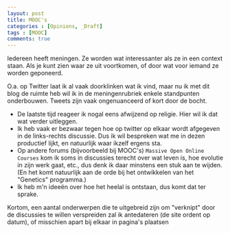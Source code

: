 ```yaml
---
layout: post
title: MOOC's
categories : [Opinions, _Draft]
tags : [MOOC]
comments: true
---
```


Iedereen heeft meningen. Ze worden wat interessanter als ze in een context staan. Als je kunt zien waar ze uit voortkomen, of door wat voor iemand ze worden geponeerd. 

O.a. op Twitter laat ik al vaak doorklinken wat ik vind, maar nu ik met dit blog de ruimte heb wil ik in de meningenrubriek enkele standpunten onderbouwen. Tweets zijn vaak ongenuanceerd of kort door de bocht. 

* De laatste tijd reageer ik nogal eens afwijzend op religie. Hier wil ik dat wat verder uitleggen.
* Ik heb vaak er bezwaar tegen hoe op twitter op elkaar wordt afgegeven in de links-rechts discussie. Dus ik wil bespreken wat me in dezen productief lijkt, en natuurlijk waar ikzelf ergens sta.
* Op andere forums (bijvoorbeeld bij MOOC's) <code class="hightlighter-rouge">Massive Open Online Courses</code> kom ik soms in discussies terecht over wat leven is, hoe evolutie in zijn werk gaat, etc., dus denk ik daar minstens een stuk aan te wijden.<br> 
(En het komt natuurlijk aan de orde bij het ontwikkelen van het "Genetics" programma.)
* Ik heb m'n idee&euml;n over hoe het heelal is ontstaan, dus komt dat ter sprake.

Kortom, een aantal onderwerpen die te uitgebreid zijn om "verknipt" door de discussies te willen verspreiden zal ik antedateren (de site ordent op datum), of misschien apart bij elkaar in pagina's plaatsen